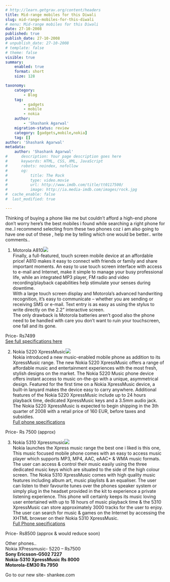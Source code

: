 ```yaml
---
# http://learn.getgrav.org/content/headers
title: Mid-range mobiles for this Diwali
slug: mid-range-mobiles-for-this-diwali
# menu: Mid-range mobiles for this Diwali
date: 27-10-2008
published: true
publish_date: 27-10-2008
# unpublish_date: 27-10-2008
# template: false
# theme: false
visible: true
summary:
    enabled: true
    format: short
    size: 128

taxonomy:
    category:
        - Blog
    tag:
        - gadgets
        - mobile
        - nokia
    author:
        - 'Shashank Agarwal'
    migration-status: review
    category: [gadgets,mobile,nokia]
    tag: []
author: 'Shashank Agarwal'
metadata:
    author: 'Shashank Agarwal'
#      description: Your page description goes here
#      keywords: HTML, CSS, XML, JavaScript
#      robots: noindex, nofollow
#      og:
#          title: The Rock
#          type: video.movie
#          url: http://www.imdb.com/title/tt0117500/
#          image: http://ia.media-imdb.com/images/rock.jpg
#  cache_enable: false
#  last_modified: true

---
```


Thinking of buying a phone like me but couldn’t afford a high-end phone don’t worry here’s the best mobiles i found while searching a right phone for me..I recommend selecting from these two phones coz i am also going to have one out of these , help me by telling which one would be better.. write comments..

1. Motorola A810[![](http://4.bp.blogspot.com/_V2JZuLkPrjQ/SQVUsELoiII/AAAAAAAAEVY/qFPkUabrolA/s320/motorola-a810-press-02.jpg)](http://4.bp.blogspot.com/_V2JZuLkPrjQ/SQVUsELoiII/AAAAAAAAEVY/qFPkUabrolA/s1600-h/motorola-a810-press-02.jpg)  
Finally, a full-featured, touch screen mobile device at an affordable price! A810 makes it easy to connect with friends or family and share important moments. An easy to use touch screen interface with access to e-mail and Internet, make it simple to manage your busy professional life, while an integrated MP3 player, FM radio and video recording/playback capabilities help stimulate your senses during downtime.  
With a large touch screen display and Motorola’s advanced handwriting recognition, it’s easy to communicate – whether you are sending or receiving SMS or e-mail. Text entry is as easy as using the stylus to write directly on the 2.2” interactive screen.  
The only drawback is Motorola batteries aren’t good also the phone need to be handled with care you don’t want to ruin your touchscreen, one fall and its gone.

Price- Rs7499  
[See full specifications here](http://www.gsmarena.com/motorola_a810-2437.php)

2. Nokia 5220 XpressMusic[![](http://3.bp.blogspot.com/_V2JZuLkPrjQ/SQVW8wAsYKI/AAAAAAAAEVo/8FLZw1mvRzs/s320/nokia-5220-xpress-music.jpg)](http://3.bp.blogspot.com/_V2JZuLkPrjQ/SQVW8wAsYKI/AAAAAAAAEVo/8FLZw1mvRzs/s1600-h/nokia-5220-xpress-music.jpg)  
Nokia introduced a new music-enabled mobile phone as addition to its XpressMusic range. The new Nokia 5220 XpressMusic offers a range of affordable music and entertainment experiences with the most fresh, stylish designs on the market. The Nokia 5220 Music phone device offers instant access to music on-the-go with a unique, asymmetrical design. Featured for the first time on a Nokia XpressMusic device, a built-in lanyard makes the device easy to carry anywhere. Additional features of the Nokia 5220 XpressMusic include up to 24 hours playback time, dedicated XpressMusic keys and a 3.5mm audio jack. The Nokia 5220 XpressMusic is expected to begin shipping in the 3th quarter of 2008 with a retail price of 160 EUR, before taxes and subsidies.  
[Full phone specifications](http://www.nokia.co.in/5220xpressmusic)

Price- Rs 7500 (approx)  
  
3. Nokia 5310 Xpressmusic[![](http://3.bp.blogspot.com/_V2JZuLkPrjQ/SQVXI5jgHKI/AAAAAAAAEVw/ePhP3aJW-7c/s320/nokia5310xpressmusic.jpg)](http://3.bp.blogspot.com/_V2JZuLkPrjQ/SQVXI5jgHKI/AAAAAAAAEVw/ePhP3aJW-7c/s1600-h/nokia5310xpressmusic.jpg)  
Nokia launches the Xpress music range the best one i liked is this one,  
This music focused mobile phone comes with an easy to access music player which supports MP3, MP4, AAC, eAAC+ & WMA music formats. The user can access & control their music easily using the three dedicated music keys which are situated to the side of the high colour screen. The Nokia 5310 XpressMusic comes with high quality music features including album art, music playlists & an equaliser. The user can listen to their favourite tunes over the phones speaker system or simply plug in the headset provided in the kit to experience a private listening experience. This phone will certainly keeps its music loving user entertained with up to 18 hours of music playback time & the 5310 XpressMusic can store approximately 3000 tracks for the user to enjoy. The user can search for music & games on the Internet by accessing the XHTML browser on their Nokia 5310 XpressMusic.  
[Full Phone specifications](http://www.nokia.co.in/A4598125)

Price- Rs8500 (approx & would reduce soon)

Other phones..  
Nokia XPressmusic- 5220 – Rs7500  
**Sony Ericsson-G502 7227**  
**Nokia-5310 XpressMusic Rs 8000**  
**Motorola-EM30 Rs 7950**

Go to our new site- shankee.com
